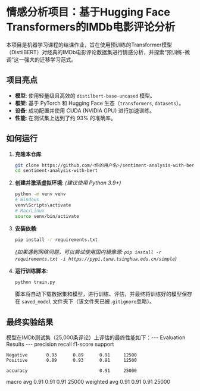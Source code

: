 # 情感分析项目：基于Hugging Face Transformers的IMDb电影评论分析

本项目是机器学习课程的结课作业，旨在使用预训练的Transformer模型（DistilBERT）对经典的IMDb电影评论数据集进行情感分析，并探索“预训练-微调”这一强大的迁移学习范式。

## 项目亮点
- **模型**: 使用轻量级且高效的 `distilbert-base-uncased` 模型。
- **框架**: 基于 PyTorch 和 Hugging Face 生态（`transformers`, `datasets`）。
- **设备**: 成功配置并使用 CUDA (NVIDIA GPU) 进行加速训练。
- **性能**: 在测试集上达到了约 93% 的准确率。

## 如何运行

1.  **克隆本仓库**:
    ```bash
    git clone https://github.com/<你的用户名>/sentiment-analysis-with-bert.git
    cd sentiment-analysis-with-bert
    ```

2.  **创建并激活虚拟环境**:
    *(建议使用 Python 3.9+)*
    ```bash
    python -m venv venv
    # Windows
    venv\Scripts\activate
    # Mac/Linux
    source venv/bin/activate
    ```

3.  **安装依赖**:
    ```bash
    pip install -r requirements.txt
    ```
    *(如果遇到网络问题，可以尝试使用国内镜像源: `pip install -r requirements.txt -i https://pypi.tuna.tsinghua.edu.cn/simple`)*

4.  **运行训练脚本**:
    ```bash
    python train.py
    ```
    脚本将自动下载数据集和模型，进行训练、评估，并最终将训练好的模型保存在 `saved_model` 文件夹下（该文件夹已被`.gitignore`忽略）。

## 最终实验结果

模型在IMDb测试集（25,000条评论）上评估的最终性能如下：--- Evaluation Results ---
              precision    recall  f1-score   support

    Negative       0.93      0.89      0.91     12500
    Positive       0.89      0.93      0.91     12500

    accuracy                           0.91     25000
   macro avg       0.91      0.91      0.91     25000
weighted avg       0.91      0.91      0.91     25000
